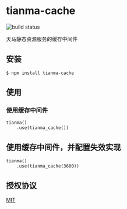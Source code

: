 # tianma-cache

![build status](https://travis-ci.org/tianmajs/tianma-mount.svg?branch=master)

天马静态资源服务的缓存中间件


## 安装

    $ npm install tianma-cache

## 使用

### 使用缓存中间件
    tianma()
        .use(tianma_cache())


## 使用缓存中间件，并配置失效实现
    tianma()
        .use(tianma_cache(3600))



## 授权协议

[MIT](https://github.com/tianmajs/tianmajs.github.io/blob/master/LICENSE)
